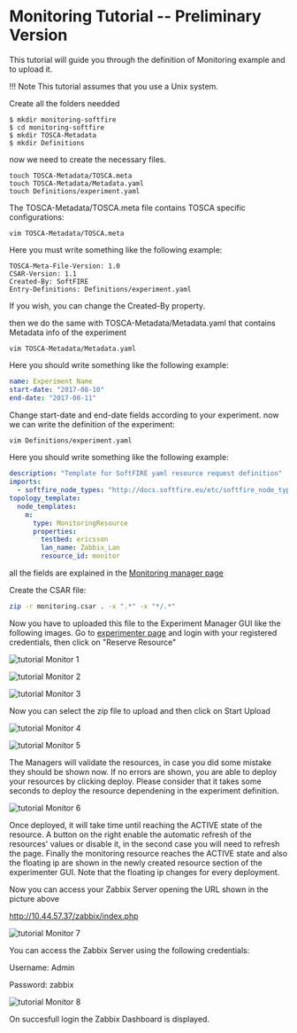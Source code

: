 # Monitoring Tutorial -- Preliminary Version

This tutorial will guide you through the definition of Monitoring example and to upload it.

!!! Note
    This tutorial assumes that you use a Unix system.

Create all the folders needded

```
$ mkdir monitoring-softfire
$ cd monitoring-softfire
$ mkdir TOSCA-Metadata
$ mkdir Definitions
```

now we need to create the necessary files.

```
touch TOSCA-Metadata/TOSCA.meta
touch TOSCA-Metadata/Metadata.yaml
touch Definitions/experiment.yaml
```

The TOSCA-Metadata/TOSCA.meta file contains TOSCA specific configurations:

```
vim TOSCA-Metadata/TOSCA.meta
```

Here you must write something like the following example:

```
TOSCA-Meta-File-Version: 1.0
CSAR-Version: 1.1
Created-By: SoftFIRE
Entry-Definitions: Definitions/experiment.yaml
```

If you wish, you can change the Created-By property.

then we do the same with TOSCA-Metadata/Metadata.yaml that contains Metadata info of the experiment

```
vim TOSCA-Metadata/Metadata.yaml
```

Here you should write something like the following example:

```yaml
name: Experiment Name
start-date: "2017-08-10"
end-date: "2017-08-11"
```

Change start-date and end-date fields according to your experiment.
now we can write the definition of the experiment:

```sh
vim Definitions/experiment.yaml
```

Here you should write something like the following example:

```yaml
description: "Template for SoftFIRE yaml resource request definition"
imports:
  - softfire_node_types: "http://docs.softfire.eu/etc/softfire_node_types.yaml"
topology_template:
  node_templates:
    m:
      type: MonitoringResource
      properties:
        testbed: ericsson
        lan_name: Zabbix_Lan
        resource_id: monitor

```

all the fields are explained in the [Monitoring manager page](monitoring-manager.md)

Create the CSAR file:

```sh
zip -r monitoring.csar . -x ".*" -x "*/.*"
```

Now you have to uploaded this file to the Experiment Manager GUI like the following images.
Go to [experimenter page](http://experiment.vpn.softfire.eu:5080/experimenter) and login with your registered credentials, then click on "Reserve Resource"

![tutorial Monitor 1](img/Monitor_Tutorial-01.PNG)

![tutorial Monitor 2](img/Monitor_Tutorial-02.PNG)

![tutorial Monitor 3](img/Monitor_Tutorial-03.PNG)

Now you can select the zip file to upload and then click on Start Upload

![tutorial Monitor 4](img/Monitor_Tutorial-04.PNG)

![tutorial Monitor 5](img/Monitor_Tutorial-05.PNG)

The Managers will validate the resources, in case you did some mistake they should be shown now. If no errors are shown, you are able to deploy your resources by clicking deploy. Please consider that it takes some seconds to deploy the resource dependening in the experiment definition.

![tutorial Monitor 6](img/Monitor_Tutorial-06.PNG)

Once deployed, it will take time until reaching the ACTIVE state of the resource. A button on the right enable the automatic refresh of the resources' values or disable it, in the second case you will need to refresh the page. Finally the monitoring resource reaches the ACTIVE state and also the floating ip are shown in the newly created resource section of the experimenter GUI. Note that the floating ip changes for every deployment.

Now you can access your Zabbix Server opening the URL shown in the picture above

http://10.44.57.37/zabbix/index.php

![tutorial Monitor 7](img/Monitor_Tutorial-07.PNG)

You can access the Zabbix Server using the following credentials:

Username: Admin

Password: zabbix

![tutorial Monitor 8](img/Monitor_Tutorial-08.PNG)

On succesfull login the Zabbix Dashboard is displayed.

<!---
 Script for open external links in a new tab
-->
<script src="http://ajax.googleapis.com/ajax/libs/jquery/1.7.1/jquery.js"></script>
<script type="text/javascript" charset="utf-8">
      // Creating custom :external selector
      $.expr[':'].external = function(obj){
          return !obj.href.match(/^mailto\:/)
                  && (obj.hostname != location.hostname);
      };
      $(function(){
        $('a:external').addClass('external');
        $(".external").attr('target','_blank');
      })
</script>
